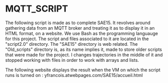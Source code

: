 # MQTT_SCRIPT
The following script is made as to complete SAE15. It revolves around gathering data from an MQTT broker and treating it as to display it in an HTML format, on a website. We use Bash as the programming languauge for this project.
The script and files associated to it are located in the "script2.0" directory. The "SAE15" directory is web related.
The "Old_scripts" directory is, as its name implies it, made to store older scripts that were made for the project. I changes trajectories in the middle of it and stopped working with files in order to work with arrays and lists.

The following website displays the result when the VM on which the script runs is turned on : yfrancois.atwebpages.com/SAE15/accueil.html
